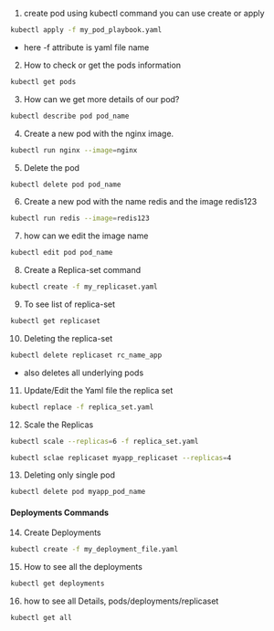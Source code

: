 1. create pod using kubectl command you can use create or apply
```sh
kubectl apply -f my_pod_playbook.yaml
```
 - here -f attribute is yaml file name
2. How to check or get the pods information 
```sh
kubectl get pods
```
3. How can we get more details of our pod?
```sh
kubectl describe pod pod_name
```
4. Create a new pod with the nginx image.
```sh
kubectl run nginx --image=nginx
```
5. Delete the pod
```sh
kubectl delete pod pod_name
```
6. Create a new pod with the name redis and the image redis123
```sh
kubectl run redis --image=redis123
```
7. how can we edit the image name
```sh
kubectl edit pod pod_name
```
8. Create a Replica-set command
```sh
kubectl create -f my_replicaset.yaml
```
9. To see list of replica-set 
```sh
kubectl get replicaset
```
10. Deleting the replica-set
```sh
kubectl delete replicaset rc_name_app
```
 -  also deletes all underlying pods
11. Update/Edit the Yaml file the replica set 
```sh
kubectl replace -f replica_set.yaml
```
12. Scale the Replicas 
```sh
kubectl scale --replicas=6 -f replica_set.yaml
```
```sh
kubectl sclae replicaset myapp_replicaset --replicas=4
```
13. Deleting only single pod 
```sh
kubectl delete pod myapp_pod_name
```
#### Deployments Commands
14. Create Deployments
```sh
kubectl create -f my_deployment_file.yaml
```
15. How to see all the deployments
```sh
kubectl get deployments
```
16. how to see all Details, pods/deployments/replicaset
```sh
kubectl get all
```

